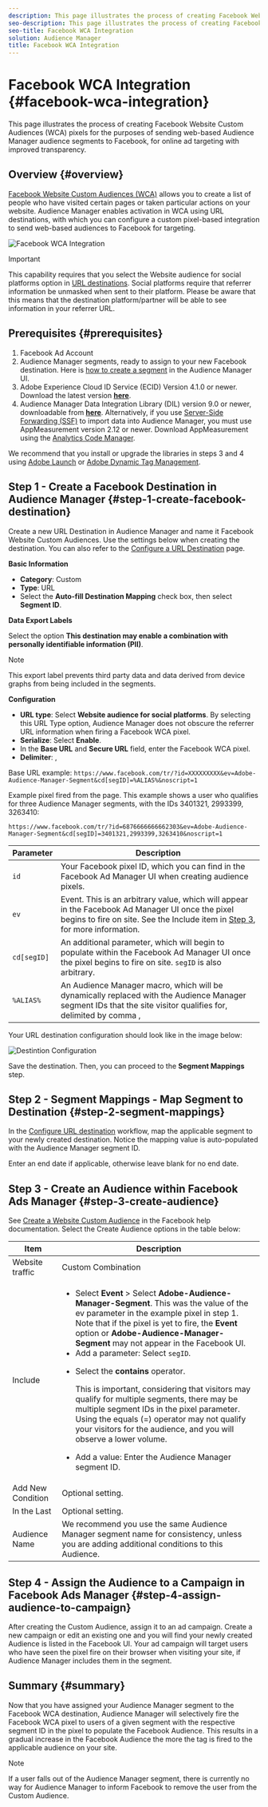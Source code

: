 ```yaml
---
description: This page illustrates the process of creating Facebook Website Custom Audiences (WCA) pixels for the purposes of sending web-based Audience Manager audience segments to Facebook, for online ad targeting with improved transparency.
seo-description: This page illustrates the process of creating Facebook Website Custom Audiences (WCA) pixels for the purposes of sending web-based Audience Manager audience segments to Facebook, for online ad targeting with improved transparency.
seo-title: Facebook WCA Integration
solution: Audience Manager
title: Facebook WCA Integration
---
```


# Facebook WCA Integration {#facebook-wca-integration}

This page illustrates the process of creating Facebook Website Custom Audiences (WCA) pixels for the purposes of sending web-based Audience Manager audience segments to Facebook, for online ad targeting with improved transparency.

## Overview {#overview}

[Facebook Website Custom Audiences (WCA)](https://www.facebook.com/business/help/449542958510885) allows you to create a list of people who have visited certain pages or taken particular actions on your website. Audience Manager enables activation in WCA using URL destinations, with which you can configure a custom pixel-based integration to send web-based audiences to Facebook for targeting.

![Facebook WCA Integration](/help/using/integration/assets/facebook-wca-integration.png)
 
>[!IMPORTANT]
>
> This capability requires that you select the Website audience for social platforms option in [URL destinations](/help/using/features/destinations/manage-destinations.md#configure-url-destination). Social platforms require that referrer information be unmasked when sent to their platform. Please be aware that this means that the destination platform/partner will be able to see information in your referrer URL.

## Prerequisites {#prerequisites}

1. Facebook Ad Account
2. Audience Manager segments, ready to assign to your new Facebook destination. Here is [how to create a segment](/help/using/features/segments/segment-builder.md) in the Audience Manager UI.
3. Adobe Experience Cloud ID Service (ECID) Version 4.1.0 or newer. Download the latest version **[here](https://github.com/Adobe-Marketing-Cloud/id-service/releases)**. 
4. Audience Manager Data Integration Library (DIL) version 9.0 or newer, downloadable from **[here](https://github.com/Adobe-Marketing-Cloud/dil/releases)**. Alternatively, if you use [Server-Side Forwarding (SSF)](https://marketing.adobe.com/resources/help/en_US/reference/ssf.html) to import data into Audience Manager, you must use AppMeasurement version 2.12 or newer. Download AppMeasurement using the [Analytics Code Manager](https://marketing.adobe.com/resources/help/en_US/reference/code_manager_admin.html).

We recommend that you install or upgrade the libraries in steps 3 and 4 using [Adobe Launch](https://docs.adobelaunch.com/) or [Adobe Dynamic Tag Management](https://marketing.adobe.com/resources/help/en_US/dtm/).

## Step 1 - Create a Facebook Destination in Audience Manager {#step-1-create-facebook-destination}

Create a new URL Destination in Audience Manager and name it Facebook Website Custom Audiences. Use the settings below when creating the destination. You can also refer to the [Configure a URL Destination](/help/using/features/destinations/manage-destinations.md#configure-url-destination) page.

**Basic Information**

* **Category**: Custom
* **Type**: URL
* Select the **Auto-fill Destination Mapping** check box, then select **Segment ID**.

**Data Export Labels**

Select the option **This destination may enable a combination with personally identifiable information (PII)**.

>[!NOTE]
>
> This export label prevents third party data and data derived from device graphs from being included in the segments.

**Configuration**

* **URL type**: Select **Website audience for social platforms**. By selecting this URL Type option, Audience Manager does not obscure the referrer URL information when firing a Facebook WCA pixel.
* **Serialize**: Select **Enable**.
* In the **Base URL** and **Secure URL** field, enter the Facebook WCA pixel.
* **Delimiter**: ,

Base URL example: `https://www.facebook.com/tr/?id=XXXXXXXXX&ev=Adobe-Audience-Manager-Segment&cd[segID]=%ALIAS%&noscript=1`

Example pixel fired from the page. This example shows a user who qualifies for three Audience Manager segments, with the IDs 3401321, 2993399, 3263410:

`https://www.facebook.com/tr/?id=6876666666662303&ev=Adobe-Audience-Manager-Segment&cd[segID]=3401321,2993399,3263410&noscript=1`


Parameter | Description |
---------|----------|
 `id` | Your Facebook pixel ID, which you can find in the Facebook Ad Manager UI when creating audience pixels. |
 `ev` | Event. This is an arbitrary value, which will appear in the Facebook Ad Manager UI once the pixel begins to fire on site. See the Include item in [Step 3](/help/using/integration/integrating-third-party/facebook-wca-integration.md#step-3-create-audience), for more information. |
 `cd[segID]` | An additional parameter, which will begin to populate within the Facebook Ad Manager UI once the pixel begins to fire on site. `segID` is also arbitrary. |
 `%ALIAS%` | An Audience Manager macro, which will be dynamically replaced with the Audience Manager segment IDs that the site visitor qualifies for, delimited by comma , |

Your URL destination configuration should look like in the image below:

![Destintion Configuration](/help/using/integration/assets/facebook-wca.png)

Save the destination. Then, you can proceed to the **Segment Mappings** step.

## Step 2 - Segment Mappings - Map Segment to Destination {#step-2-segment-mappings}

In the [Configure URL destination](/help/using/features/destinations/manage-destinations.md#configure-url-destination) workflow, map the applicable segment to your newly created destination. Notice the mapping value is auto-populated with the Audience Manager segment ID.

Enter an end date if applicable, otherwise leave blank for no end date.

## Step 3 - Create an Audience within Facebook Ads Manager {#step-3-create-audience}

See [Create a Website Custom Audience](https://www.facebook.com/business/help/666509013483225) in the Facebook help documentation. Select the Create Audience options in the table below:


Item | Description |
---------|----------|
 Website traffic | Custom Combination |
 Include | <ul><li>Select **Event** > Select **Adobe-Audience-Manager-Segment**. This was the value of the ev parameter in the example pixel in step 1. Note that if the pixel is yet to fire, the **Event** option or **Adobe-Audience-Manager-Segment** may not appear in the Facebook UI.</li><li>Add a parameter: Select `segID`.</li><li><p>Select the **contains** operator.</p><p>This is important, considering that visitors may qualify for multiple segments, there may be multiple segment IDs in the pixel parameter. Using the equals (=) operator may not qualify your visitors for the audience, and you will observe a lower volume.</p></li><li>Add a value: Enter the Audience Manager segment ID.</li></ul> |
 Add New Condition | Optional setting. |
 In the Last | Optional setting. |
 Audience Name | We recommend you use the same Audience Manager segment name for consistency, unless you are adding additional conditions to this Audience. |

## Step 4 - Assign the Audience to a Campaign in Facebook Ads Manager {#step-4-assign-audience-to-campaign}

After creating the Custom Audience, assign it to an ad campaign. Create a new campaign or edit an existing one and you will find your newly created Audience is listed in the Facebook UI. Your ad campaign will target users who have seen the pixel fire on their browser when visiting your site, if Audience Manager includes them in the segment.

## Summary {#summary}

Now that you have assigned your Audience Manager segment to the Facebook WCA destination, Audience Manager will selectively fire the Facebook WCA pixel to users of a given segment with the respective segment ID in the pixel to populate the Facebook Audience. This results in a gradual increase in the Facebook Audience the more the tag is fired to the applicable audience on your site.

>[!NOTE]
>
> If a user falls out of the Audience Manager segment, there is currently no way for Audience Manager to inform Facebook to remove the user from the Custom Audience.

